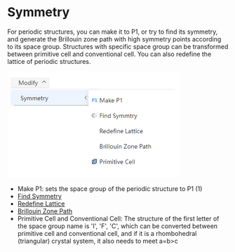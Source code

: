 # Symmetry

For periodic structures, you can make it to P1, or try to find its symmetry, and generate the Brillouin zone path with high symmetry points according to its space group. Structures with specific space group can be transformed between primitive cell and conventional cell. You can also redefine the lattice of periodic structures.

![qstudio_manual_settings_symmtry](../../nested/qstudio_manual_settings_symmtry.png)

- Make P1: sets the space group of the periodic structure to P1 (1)
- [Find Symmetry](/en/next/Q-Studio/界面及功能/菜单/qstudio_manual_settings_symmtry_findsymmetry)
- [Redefine Lattice](/en/next/Q-Studio/界面及功能/菜单/qstudio_manual_settings_symmtry_latticetransform)
- [Brillouin Zone Path](/en/next/Q-Studio/界面及功能/菜单/qstudio_manual_settings_symmtry_drawbrillouin)
- Primitive Cell and Conventional Cell: The structure of the first letter of the space group name is 'I', 'F', 'C', which can be converted between primitive cell and conventional cell, and if it is a rhombohedral (triangular) crystal system, it also needs to meet a=b>c

